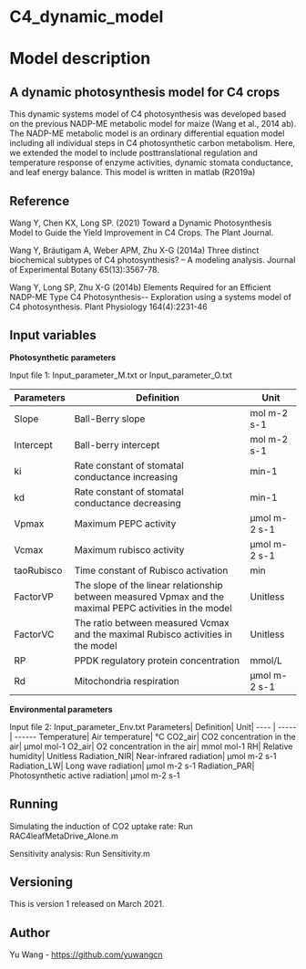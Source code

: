 # C4_dynamic_model
Model description
===
A dynamic photosynthesis model for C4 crops
---
This dynamic systems model of C4 photosynthesis was developed based on the previous NADP-ME metabolic model for maize (Wang et al., 2014 ab). The NADP-ME metabolic model is an ordinary differential equation model including all individual steps in C4 photosynthetic carbon metabolism. Here, we extended the model to include posttranslational regulation and temperature response of enzyme activities, dynamic stomata conductance, and leaf energy balance.
This model is written in matlab (R2019a)

Reference 
---
Wang Y, Chen KX, Long SP. (2021) Toward a Dynamic Photosynthesis Model to Guide the Yield Improvement in C4 Crops. The Plant Journal.

Wang Y, Bräutigam A, Weber APM, Zhu X-G (2014a) Three distinct biochemical subtypes of C4 photosynthesis? – A modeling analysis. Journal of Experimental Botany 65(13):3567-78.

Wang Y, Long SP, Zhu X-G (2014b) Elements Required for an Efficient NADP-ME Type C4 Photosynthesis-- Exploration using a systems model of C4 photosynthesis. Plant Physiology 164(4):2231-46

Input variables
---
**Photosynthetic parameters**


Input file 1:   Input_parameter_M.txt or Input_parameter_O.txt

Parameters|	Definition|	Unit|
---- | ----- | ------ 
Slope|	Ball-Berry slope|	mol m-2 s-1
Intercept|	Ball-berry intercept|	mol m-2 s-1
ki|	Rate constant of stomatal conductance increasing| 	min-1
kd| 	Rate constant of stomatal conductance decreasing| 	min-1
Vpmax|	Maximum PEPC activity|	µmol m-2 s-1
Vcmax|	Maximum rubisco activity|	µmol m-2 s-1
taoRubisco|	Time constant of Rubisco activation|	min
FactorVP|	The slope of the linear relationship between measured Vpmax and the maximal PEPC activities in the model|	Unitless
FactorVC|	The ratio between measured Vcmax and the maximal Rubisco activities in the model|	Unitless
RP|	PPDK regulatory protein concentration|	mmol/L
Rd|	Mitochondria respiration|	µmol m-2 s-1



**Environmental parameters**


Input file 2:   Input_parameter_Env.txt
Parameters|	Definition|	Unit|
---- | ----- | ------ 
Temperature|	Air temperature|	°C
CO2_air|	CO2 concentration in the air|	µmol mol-1
O2_air|	O2 concentration in the air|	mmol mol-1
RH|	Relative humidity|	Unitless
Radiation_NIR|	Near-infrared radiation|	µmol m-2 s-1
Radiation_LW|	Long wave radiation|	µmol m-2 s-1
Radiation_PAR|	Photosynthetic active radiation|	µmol m-2 s-1



Running
---
Simulating the induction of CO2 uptake rate: Run RAC4leafMetaDrive_Alone.m

Sensitivity analysis: Run Sensitivity.m


Versioning
---
This is version 1 released on March 2021.


Author
---
Yu Wang - https://github.com/yuwangcn
